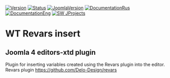 [![Version](https://img.shields.io/github/release/sergeytolkachyov/wt-revars-insert-joomla-editors-xtd-plugin.svg?label=Version)](https://web-tolk.ru/dev/joomla-plugins/wt-revars-insert.html?utm_source=github) [![Status](https://img.shields.io/badge/Status-stable-green.svg)]() [![JoomlaVersion](https://img.shields.io/badge/Joomla-4.2-orange.svg)]() [![DocumentationRus](https://img.shields.io/badge/Documentation-rus-blue.svg)](https://web-tolk.ru/dev/joomla-plugins/wt-revars-insert.html?utm_source=github) [![DocumentationEng](https://img.shields.io/badge/Documentation-eng-blueviolet.svg)](https://web-tolk.ru/en/dev/joomla-plugins/wt-revars-insert.html?utm_source=github)
[![SW JProjects](https://web-tolk.ru/images/swjprojects/projects/62/ru-RU/cover.jpg)](https://web-tolk.ru/dev/joomla-plugins/wt-revars-insert.html?utm_source=github)
# WT Revars insert 
## Joomla 4 editors-xtd plugin
Plugin for inserting variables created using the Revars plugin into the editor.
Revars plugin https://github.com/Delo-Design/revars 
